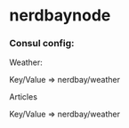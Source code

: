 # nerdbaynode

### Consul config:

Weather:

Key/Value => nerdbay/weather

Articles

Key/Value => nerdbay/weather
